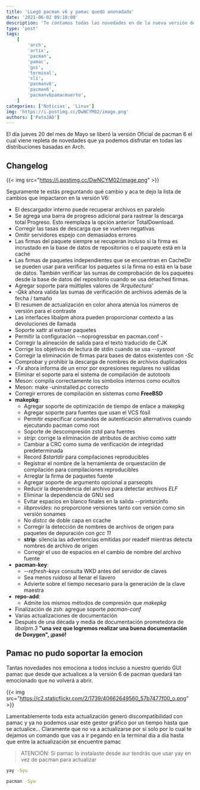 ```yaml
---
title: 'LLegó pacman v6 y pamac quedó anonadado'
date: '2021-06-02 09:10:00'
description: 'Te contamos todas las novedades en de la nueva versión de pacman y que es lo que está pasando con la mítica GUI pamac'
type: 'post'
tags:
    [
        'arch',
        'artix',
        'pacman',
        'pamac',
        'gui',
        'terminal',
        'cli',
        'pacmanv6',
        'pacman6',
        'pacmanv6pamacmuerto',
    ]
categories: ['Noticias', 'Linux']
img: 'https://i.postimg.cc/DwNCYM02/image.png'
authors: ['PatoJAD']
---
```


El día jueves 20 del mes de Mayo se liberó la versión Oficial de pacman 6 el cual viene repleta de novedades que ya podemos disfrutar en todas las distribuciones basadas en Arch.

## Changelog

{{< img src="https://i.postimg.cc/DwNCYM02/image.png" >}}

Seguramente te estás preguntando qué cambio y aca te dejo la lista de cambios que impactaron en la versión V6:

-   El descargador interno puede recuperar archivos en paralelo
-   Se agrega una barra de progreso adicional para rastrear la descarga total Progreso. Esto reemplaza la opción anterior TotalDownload.
-   Corregir las tasas de descarga que se vuelven negativas
-   Omitir servidores espejo con demasiados errores
-   Las firmas del paquete siempre se recuperan incluso si la firma es incrustado en la base de datos de repositorios o el paquete está en la caché
-   Las firmas de paquetes independientes que se encuentran en CacheDir se pueden usar para verificar los paquetes si la firma no está en la base de datos. También verificar las sumas de comprobación de los paquetes desde la base de datos del repositorio cuando se usa detached firmas.
-   Agregar soporte para múltiples valores de _'Arquitectura'_
-   _-Qkk_ ahora valida las sumas de verificación de archivos además de la fecha / tamaño
-   El resumen de actualización en color ahora atenúa los números de versión para el contraste
-   Las interfaces libalpm ahora pueden proporcionar contexto a las devoluciones de llamada
-   Soporte xattr al extraer paquetes
-   Permitir la configuración --noprogressbar en pacman.conf -
-   Corregir la alineación de salida para el texto traducido de CJK
-   Corrige los objetivos de lectura de stdin cuando se usa _--sysroot_
-   Corregir la eliminación de firmas para bases de datos existentes con _-Sc_
-   Comprobar y prohibir la descarga de nombres de archivos duplicados
-   _-Fx_ ahora informa de un error por expresiones regulares no válidas
-   Eliminar el soporte para el sistema de compilación de autotools
-   Meson: compila correctamente los símbolos internos como ocultos
-   Meson: make -uninstalled.pc correcto
-   Corregir errores de compilación en sistemas como **FreeBSD**
-   **makepkg**:
    -   Agregar soporte de optimización de tiempo de enlace a makepkg
    -   Agregar soporte para fuentes que usan el VCS fósil
    -   Permitir especificar comandos de autenticación alternativos cuando ejecutando pacman como root
    -   Soporte de descompresión zstd para fuentes
    -   _strip_: corrige la eliminación de atributos de archivo como xattr
    -   Cambiar a CRC como suma de verificación de integridad predeterminada
    -   Record _$startdir_ para compilaciones reproducibles
    -   Registrar el nombre de la herramienta de orquestación de compilación para compilaciones reproducibles
    -   Arreglar la firma de paquetes fuente
    -   Agregar soporte de argumento opcional a parseopts
    -   Reducir la dependencia del archivo para detectar archivos _ELF_
    -   Eliminar la dependencia de GNU sed
    -   Evitar espacios en blanco finales en la salida --printsrcinfo
    -   _libprovides_: no proporcione versiones tanto con versión como sin versión sonames
    -   No _distcc_ de doble capa en ccache
    -   Corregir la detección de nombres de archivos de origen para paquetes de depuración con _gcc 11_
    -   **strip**: silencia las advertencias emitidas por readelf mientras detecta nombres de archivo de origen
    -   Corregir el uso de espacios en el cambio de nombre del archivo fuente
-   **pacman-key**:
    -   _--refresh-keys_ consulta WKD antes del servidor de claves
    -   Sea menos ruidoso al llenar el llavero
    -   Advierte sobre el tiempo necesario para la generación de la clave maestra
-   **repo-add**:
    -   Admite los mismos métodos de compresión que _makepkg_
-   Finalización de _zsh_: agregue soporte _pacman-conf_
-   Varias actualizaciones de documentación
-   Después de una década y media de documentación prometedora de _libalpm.3_ **"una vez que logremos realizar una buena documentación de Doxygen", ¡pasó!**

## Pamac no pudo soportar la emocion

Tantas novedades nos emociona a todos incluso a nuestro querido GUI pamac que desde que actualices a la versión 6 de pacman quedará tan emocionado que no volverá a abrir.

{{< img src="https://c2.staticflickr.com/2/1739/40662649560_57b7477f00_o.png" >}}

Lamentablemente toda esta actualización generó discompatibilidad con pamac y ya no podemos usar este gestor gráfico por un tiempo hasta que se actualice… Claramente que no va a actualizarse por sí solo por lo cual te dejamos un comando que vas a ir pegando en la terminal dia a dia hasta que entre la actualización se encuentre pamac

> ATENCIÓN: Si pamac lo instalaste desde aur tendrás que usar yay en vez de pacman para actualizar

```bash
yay -Syu
```

```bash
pacman -Syu
```
